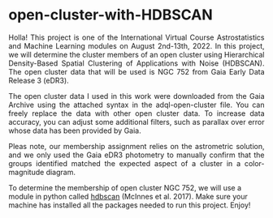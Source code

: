 # open-cluster-with-HDBSCAN

<p align = "justify"> Holla! This project is one of the International Virtual Course Astrostatistics and Machine Learning modules on August 2nd-13th, 2022. In this project, we will determine the cluster members of an open cluster using Hierarchical Density-Based Spatial Clustering of Applications with Noise (HDBSCAN). The open cluster data that will be used is NGC 752 from Gaia Early Data Release 3 (eDR3).
</p> 

<p align = "justify"> The open cluster data I used in this work were downloaded from the Gaia Archive using the attached syntax in the adql-open-cluster file. You can freely replace the data with other open cluster data. To increase data accuracy, you can adjust some additional filters, such as parallax over error whose data has been provided by Gaia. </p> 

<p align = "justify"> Pleas note, our membership assignment relies on the astrometric solution, and we only used the Gaia eDR3 photometry to manually confirm that the groups identified matched the expected aspect of a cluster in a color-magnitude diagram.
</p>

To determine the membership of open cluster NGC 752, we will use a module in python called [hdbscan](https://hdbscan.readthedocs.io/en/latest/) (McInnes et al. 2017). Make sure your machine has installed all the packages needed to run this project. Enjoy!
